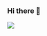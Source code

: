 ### Hi there 👋

<!--
**Peterhabit/Peterhabit** is a ✨ _special_ ✨ repository because its `README.md` (this file) appears on your GitHub profile.

Here are some ideas to get you started:

- 🔭 I’m currently working on ...
- 🌱 I’m currently learning ...
- 👯 I’m looking to collaborate on ...
- 🤔 I’m looking for help with ...
- 💬 Ask me about ...
- 📫 How to reach me: ...
- 😄 Pronouns: ...
- ⚡ Fun fact: ...
-->
<a href="https://opgc.me/#/users/Peterhabit" target="_blank"><img src="https://api.opgc.me/githubs/users/Peterhabit/tag/?theme=basic" /></a>
